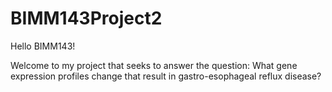 # BIMM143Project2

Hello BIMM143! 

Welcome to my project that seeks to answer the question: What gene expression profiles change that result in gastro-esophageal reflux disease?
